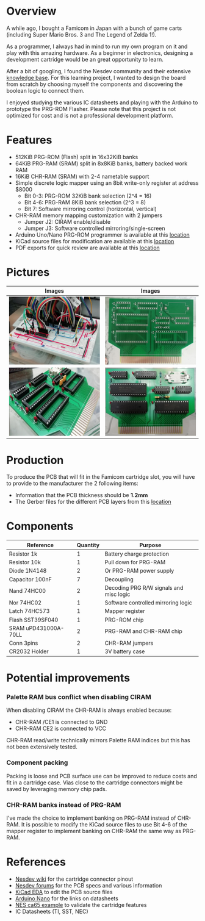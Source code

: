 # Overview
A while ago, I bought a Famicom in Japan with a bunch of game carts (including Super Mario Bros. 3 and The Legend of Zelda 1!).

As a programmer, I always had in mind to run my own program on it and play with this amazing hardware.
As a beginner in electronics, designing a development cartridge would be an great opportunity to learn.

After a bit of googling, I found the Nesdev community and their extensive [knowledge base](http://wiki.nesdev.com/w/index.php/Nesdev_Wiki). For this learning project, I wanted to design the board from scratch by choosing myself the components and discovering the boolean logic to connect them.

I enjoyed studying the various IC datasheets and playing with the Arduino to prototype the PRG-ROM Flasher.
Please note that this project is not optimized for cost and is not a professional development platform.

# Features
* 512KiB PRG-ROM (Flash) split in 16x32KiB banks
* 64KiB PRG-RAM (SRAM) split in 8x8KiB banks, battery backed work RAM
* 16KiB CHR-RAM (SRAM) with 2-4 nametable support
* Simple discrete logic mapper using an 8bit write-only register at address $8000
	* Bit 0-3: PRG-ROM 32KiB bank selection (2^4 = 16)
	* Bit 4-6: PRG-RAM 8KiB bank selection (2^3 = 8)
	* Bit 7: Software mirroring control (horizontal, vertical)
* CHR-RAM memory mapping customization with 2 jumpers
	* Jumper J2: CIRAM enable/disable
	* Jumper J3: Software controlled mirroring/single-screen
* Arduino Uno/Nano PRG-ROM programmer is available at this [location](flash/)
* KiCad source files for modification are available at this [location](kicad/)
* PDF exports for quick review are available at this [location](pdf/)

# Pictures
Images | Images
------ | ------
![](images/famicart_brb.jpg?raw=true) | ![](images/famicart_pcb.jpg?raw=true)
![](images/famicart_sld.jpg?raw=true) | ![](images/famicart_fnl.jpg?raw=true)

# Production
To produce the PCB that will fit in the Famicom cartridge slot, you will have to provide to the manufacturer the 2 following items:
* Information that the PCB thickness should be **1.2mm**
* The Gerber files for the different PCB layers from this [location](gerber/)

# Components
Reference | Quantity | Purpose
--------- | -------- | -------
Resistor 1k | 1 | Battery charge protection
Resistor 10k | 1 | Pull down for PRG-RAM
Diode 1N4148 | 2 | Or PRG-RAM power supply
Capacitor 100nF | 7 | Decoupling
Nand 74HC00 | 2 | Decoding PRG R/W signals and misc logic
Nor 74HC02 | 1 | Software controlled mirroring logic
Latch 74HC573 | 1 | Mapper register
Flash SST39SF040 | 1 | PRG-ROM chip
SRAM uPD431000A-70LL | 2 | PRG-RAM and CHR-RAM chip
Conn 3pins | 2 | CHR-RAM jumpers
CR2032 Holder | 1 | 3V battery case

# Potential improvements
### Palette RAM bus conflict when disabling CIRAM
When disabling CIRAM the CHR-RAM is always enabled because:
* CHR-RAM /CE1 is connected to GND
* CHR-RAM CE2 is connected to VCC

CHR-RAM read/write technically mirrors Palette RAM indices but this has not been extensively tested.
### Component packing
Packing is loose and PCB surface use can be improved to reduce costs and fit in a cartridge case.
Vias close to the cartridge connectors might be saved by leveraging memory chip pads.
### CHR-RAM banks instead of PRG-RAM
I've made the choice to implement banking on PRG-RAM instead of CHR-RAM.
It is possible to modify the KiCad source files to use Bit 4-6 of the mapper register to implement banking on CHR-RAM the same way as PRG-RAM.

# References
* [Nesdev wiki](https://wiki.nesdev.com/w/index.php/Cartridge_connector) for the cartridge connector pinout
* [Nesdev forums](https://forums.nesdev.com/viewtopic.php?f=9&t=2162) for the PCB specs and various information
* [KiCad EDA](https://kicad.org/) to edit the PCB source files
* [Arduino Nano](https://store.arduino.cc/usa/arduino-nano) for the links on datasheets
* [NES ca65 example](https://github.com/bbbradsmith/NES-ca65-example) to validate the cartridge features 
* IC Datasheets (TI, SST, NEC)

